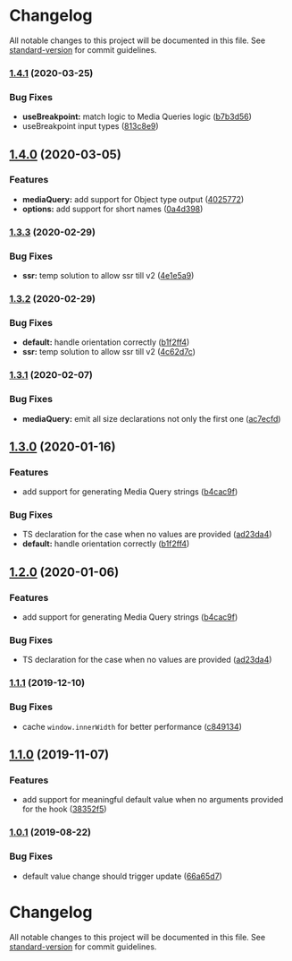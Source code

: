 # Changelog

All notable changes to this project will be documented in this file. See [standard-version](https://github.com/conventional-changelog/standard-version) for commit guidelines.

### [1.4.1](https://github.com/wintercounter/use-breakpoint/compare/v1.4.0...v1.4.1) (2020-03-25)


### Bug Fixes

* **useBreakpoint:** match logic to Media Queries logic ([b7b3d56](https://github.com/wintercounter/use-breakpoint/commit/b7b3d56ae55859d97005d34a08d70075852789cd))
* useBreakpoint input types ([813c8e9](https://github.com/wintercounter/use-breakpoint/commit/813c8e9cb57ab7f13b69b2c4f41552cc02e30be4))

## [1.4.0](https://github.com/wintercounter/use-breakpoint/compare/v1.3.3...v1.4.0) (2020-03-05)


### Features

* **mediaQuery:** add support for Object type output ([4025772](https://github.com/wintercounter/use-breakpoint/commit/402577293a8818033cd3e8583892da03498e1bf8))
* **options:** add support for short names ([0a4d398](https://github.com/wintercounter/use-breakpoint/commit/0a4d3984f4cf7eb435b69e29dd345b27661b7e44))

### [1.3.3](https://github.com/wintercounter/use-breakpoint/compare/v1.3.2...v1.3.3) (2020-02-29)


### Bug Fixes

* **ssr:** temp solution to allow ssr till v2 ([4e1e5a9](https://github.com/wintercounter/use-breakpoint/commit/4e1e5a9b612f38bf1a5410cf30c23b2401aae275))

### [1.3.2](https://github.com/wintercounter/use-breakpoint/compare/v1.2.1...v1.3.2) (2020-02-29)


### Bug Fixes

* **default:** handle orientation correctly ([b1f2ff4](https://github.com/wintercounter/use-breakpoint/commit/b1f2ff4c1fe7a4e98fce75d3ca406529c59fa53f))
* **ssr:** temp solution to allow ssr till v2 ([4c62d7c](https://github.com/wintercounter/use-breakpoint/commit/4c62d7cf3f638c1de84c989d8561216176d940ec))

### [1.3.1](https://github.com/wintercounter/use-breakpoint/compare/v1.2.1...v1.3.1) (2020-02-07)

### Bug Fixes

* **mediaQuery:** emit all size declarations not only the first one ([ac7ecfd](https://github.com/wintercounter/use-breakpoint/commit/ac7ecfdc27336bb3738c0fcc967efb76b798ddd6))

## [1.3.0](https://github.com/wintercounter/use-breakpoint/compare/v1.2.0...v1.3.0) (2020-01-16)


### Features

* add support for generating Media Query strings ([b4cac9f](https://github.com/wintercounter/use-breakpoint/commit/b4cac9fea59f7e83e17683b839229ee9dfbe164e))


### Bug Fixes

* TS declaration for the case when no values are provided ([ad23da4](https://github.com/wintercounter/use-breakpoint/commit/ad23da4d7e8c5acf8672661e0ba50aae497fc260))
* **default:** handle orientation correctly ([b1f2ff4](https://github.com/wintercounter/use-breakpoint/commit/b1f2ff4c1fe7a4e98fce75d3ca406529c59fa53f))

## [1.2.0](https://github.com/wintercounter/use-breakpoint/compare/v1.1.1...v1.2.0) (2020-01-06)


### Features

* add support for generating Media Query strings ([b4cac9f](https://github.com/wintercounter/use-breakpoint/commit/b4cac9fea59f7e83e17683b839229ee9dfbe164e))


### Bug Fixes

* TS declaration for the case when no values are provided ([ad23da4](https://github.com/wintercounter/use-breakpoint/commit/ad23da4d7e8c5acf8672661e0ba50aae497fc260))

### [1.1.1](https://github.com/wintercounter/use-breakpoint/compare/v1.1.0...v1.1.1) (2019-12-10)


### Bug Fixes

* cache `window.innerWidth` for better performance ([c849134](https://github.com/wintercounter/use-breakpoint/commit/c8491348c08d07ac5cd1139788546d4e664a2ce7))

## [1.1.0](https://github.com/wintercounter/use-breakpoint/compare/v1.0.1...v1.1.0) (2019-11-07)


### Features

* add support for meaningful default value when no arguments provided for the hook ([38352f5](https://github.com/wintercounter/use-breakpoint/commit/38352f5))

### [1.0.1](https://github.com/wintercounter/use-breakpoint/compare/v1.0.0...v1.0.1) (2019-08-22)


### Bug Fixes

* default value change should trigger update ([66a65d7](https://github.com/wintercounter/use-breakpoint/commit/66a65d7))

# Changelog

All notable changes to this project will be documented in this file. See [standard-version](https://github.com/conventional-changelog/standard-version) for commit guidelines.
